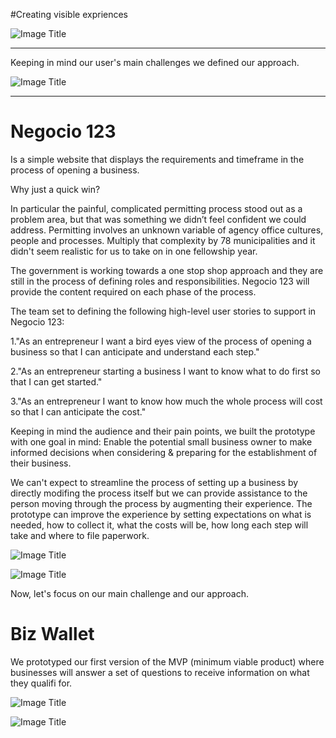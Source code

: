 #Creating visible expriences


![Image Title](http://cl.ly/image/2w3r0N45412x/Slides_Challenges_Venn_Diagram.png)

---

Keeping in mind our user's main challenges we defined our approach.

![Image Title](http://cl.ly/VwDa/Slides_Challenges_Solutions_Fit.png)


---

# **Negocio 123**
Is a simple website that displays the requirements and timeframe in the process of opening a business.

Why just a quick win?

In particular the painful, complicated permitting process stood out as a problem area, but that was something we didn’t feel confident we could address. Permitting involves an unknown variable of agency office cultures, people and processes. Multiply that complexity by 78 municipalities and it didn't seem realistic for us to take on in one fellowship year.

The government is working towards a one stop shop approach and they are still in the process of defining roles and responsibilities.
Negocio 123 will provide the content required on each phase of the process.

The team set to defining the following high-level user stories to support in Negocio 123:

1."As an entrepreneur I want a bird eyes view of the process of opening a business so that I can anticipate and understand each step."

2."As an entrepreneur starting a business I want to know what to do first so that I can get started."

3."As an entrepreneur I want to know how much the whole process will cost so that I can anticipate the cost."

Keeping in mind the audience and their pain points, we built the prototype with one goal in mind: Enable the potential small business owner to make informed decisions when considering & preparing for the establishment of their business.

We can't expect to streamline the process of setting up a business by directly modifing the process itself but we can provide assistance to the person moving through the process by augmenting their experience. The prototype can improve the experience by setting expectations on what is needed, how to collect it, what the costs will be, how long each step will take and where to file paperwork.


![Image Title](http://cl.ly/image/1j3I412l2H20/Screen%20Shot%202014-06-05%20at%208.12.46%20PM.png)

![Image Title](http://cl.ly/Vweo/pasted-from-clipboard.png)



Now, let's focus on our main challenge and our approach.

# **Biz Wallet**


We prototyped our first version of the MVP (minimum viable product) where businesses will answer a set of questions to receive information on what they qualifi for.

![Image Title](http://cl.ly/image/361g0f3R2x37/Prototype_AllFronts.jpg)

![Image Title](http://cl.ly/image/2u2M0M1I3t3l/threelandings-1.jpg)



